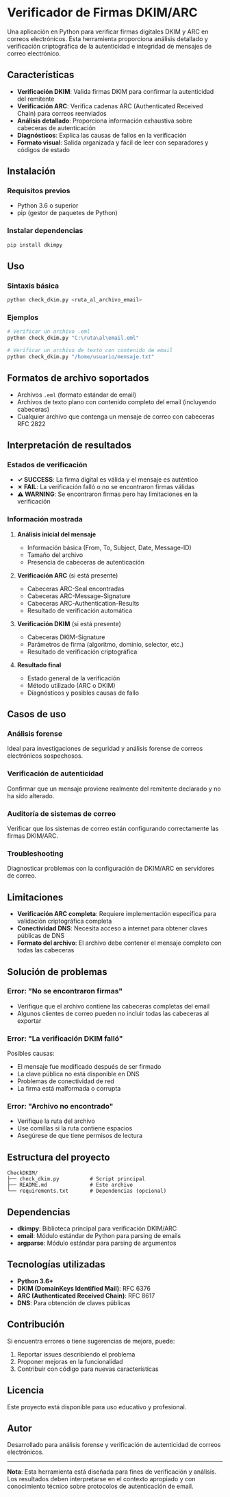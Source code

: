 # Verificador de Firmas DKIM/ARC

Una aplicación en Python para verificar firmas digitales DKIM y ARC en correos electrónicos. Esta herramienta proporciona análisis detallado y verificación criptográfica de la autenticidad e integridad de mensajes de correo electrónico.

## Características

- **Verificación DKIM**: Valida firmas DKIM para confirmar la autenticidad del remitente
- **Verificación ARC**: Verifica cadenas ARC (Authenticated Received Chain) para correos reenviados
- **Análisis detallado**: Proporciona información exhaustiva sobre cabeceras de autenticación
- **Diagnósticos**: Explica las causas de fallos en la verificación
- **Formato visual**: Salida organizada y fácil de leer con separadores y códigos de estado

## Instalación

### Requisitos previos

- Python 3.6 o superior
- pip (gestor de paquetes de Python)

### Instalar dependencias

```bash
pip install dkimpy
```

## Uso

### Sintaxis básica

```bash
python check_dkim.py <ruta_al_archivo_email>
```

### Ejemplos

```bash
# Verificar un archivo .eml
python check_dkim.py "C:\ruta\al\email.eml"

# Verificar un archivo de texto con contenido de email
python check_dkim.py "/home/usuario/mensaje.txt"
```

## Formatos de archivo soportados

- Archivos `.eml` (formato estándar de email)
- Archivos de texto plano con contenido completo del email (incluyendo cabeceras)
- Cualquier archivo que contenga un mensaje de correo con cabeceras RFC 2822

## Interpretación de resultados

### Estados de verificación

- **✓ SUCCESS**: La firma digital es válida y el mensaje es auténtico
- **✗ FAIL**: La verificación falló o no se encontraron firmas válidas
- **⚠ WARNING**: Se encontraron firmas pero hay limitaciones en la verificación

### Información mostrada

1. **Análisis inicial del mensaje**
   - Información básica (From, To, Subject, Date, Message-ID)
   - Tamaño del archivo
   - Presencia de cabeceras de autenticación

2. **Verificación ARC** (si está presente)
   - Cabeceras ARC-Seal encontradas
   - Cabeceras ARC-Message-Signature
   - Cabeceras ARC-Authentication-Results
   - Resultado de verificación automática

3. **Verificación DKIM** (si está presente)
   - Cabeceras DKIM-Signature
   - Parámetros de firma (algoritmo, dominio, selector, etc.)
   - Resultado de verificación criptográfica

4. **Resultado final**
   - Estado general de la verificación
   - Método utilizado (ARC o DKIM)
   - Diagnósticos y posibles causas de fallo

## Casos de uso

### Análisis forense
Ideal para investigaciones de seguridad y análisis forense de correos electrónicos sospechosos.

### Verificación de autenticidad
Confirmar que un mensaje proviene realmente del remitente declarado y no ha sido alterado.

### Auditoría de sistemas de correo
Verificar que los sistemas de correo están configurando correctamente las firmas DKIM/ARC.

### Troubleshooting
Diagnosticar problemas con la configuración de DKIM/ARC en servidores de correo.

## Limitaciones

- **Verificación ARC completa**: Requiere implementación específica para validación criptográfica completa
- **Conectividad DNS**: Necesita acceso a internet para obtener claves públicas de DNS
- **Formato del archivo**: El archivo debe contener el mensaje completo con todas las cabeceras

## Solución de problemas

### Error: "No se encontraron firmas"
- Verifique que el archivo contiene las cabeceras completas del email
- Algunos clientes de correo pueden no incluir todas las cabeceras al exportar

### Error: "La verificación DKIM falló"
Posibles causas:
- El mensaje fue modificado después de ser firmado
- La clave pública no está disponible en DNS
- Problemas de conectividad de red
- La firma está malformada o corrupta

### Error: "Archivo no encontrado"
- Verifique la ruta del archivo
- Use comillas si la ruta contiene espacios
- Asegúrese de que tiene permisos de lectura

## Estructura del proyecto

```
CheckDKIM/
├── check_dkim.py          # Script principal
├── README.md              # Este archivo
└── requirements.txt       # Dependencias (opcional)
```

## Dependencias

- **dkimpy**: Biblioteca principal para verificación DKIM/ARC
- **email**: Módulo estándar de Python para parsing de emails
- **argparse**: Módulo estándar para parsing de argumentos

## Tecnologías utilizadas

- **Python 3.6+**
- **DKIM (DomainKeys Identified Mail)**: RFC 6376
- **ARC (Authenticated Received Chain)**: RFC 8617
- **DNS**: Para obtención de claves públicas

## Contribución

Si encuentra errores o tiene sugerencias de mejora, puede:

1. Reportar issues describiendo el problema
2. Proponer mejoras en la funcionalidad
3. Contribuir con código para nuevas características

## Licencia

Este proyecto está disponible para uso educativo y profesional.

## Autor

Desarrollado para análisis forense y verificación de autenticidad de correos electrónicos.

---

**Nota**: Esta herramienta está diseñada para fines de verificación y análisis. Los resultados deben interpretarse en el contexto apropiado y con conocimiento técnico sobre protocolos de autenticación de email.